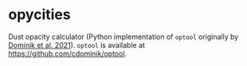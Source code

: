 # opycities
Dust opacity calculator (Python implementation of `optool` originally by [Dominik et al. 2021](https://ui.adsabs.harvard.edu/abs/2021ascl.soft04010D)). `optool` is available at https://github.com/cdominik/optool.

